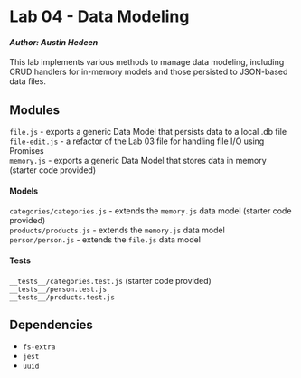 # Lab 04 - Data Modeling
#### *Author: Austin Hedeen*

This lab implements various methods to manage data modeling, including CRUD
handlers for in-memory models and those persisted to JSON-based data files.

## Modules
`file.js` - exports a generic Data Model that persists data to a local .db file   
`file-edit.js` - a refactor of the Lab 03 file for handling file I/O using Promises  
`memory.js` - exports a generic Data Model that stores data in memory (starter code provided)  
#### Models
`categories/categories.js` - extends the `memory.js` data model (starter code provided)  
`products/products.js` - extends the `memory.js` data model  
`person/person.js` - extends the `file.js` data model   


#### Tests
`__tests__/categories.test.js` (starter code provided)  
`__tests__/person.test.js`  
`__tests__/products.test.js`  

## Dependencies
* `fs-extra`
* `jest`
* `uuid`
